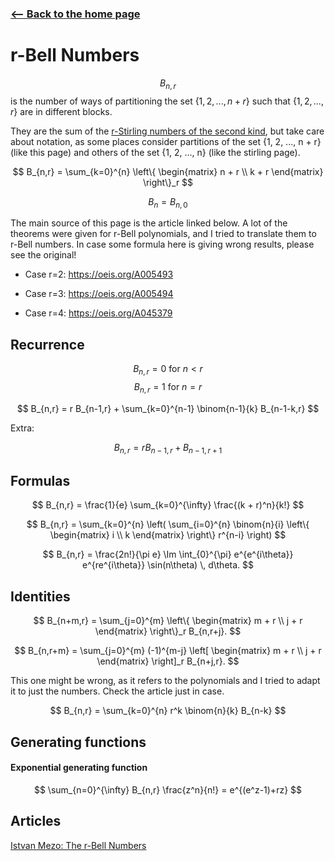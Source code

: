 <!-- title: r-Bell Numbers -->

### [<-- Back to the home page](index.md)

# r-Bell Numbers
$$B_{n, r}$$
is the number of ways of partitioning the set $\{1, 2, ..., n + r\}$ such that $\{1, 2, ..., r\}$ are in different blocks.

They are the sum of the [r-Stirling numbers of the second kind](r-restrictedStirling.md), but take care about notation, as some places consider partitions of the set \{1, 2, ..., n + r\} (like this page) and others of the set \{1, 2, ..., n\} (like the stirling page). 

$$
B_{n,r} = \sum_{k=0}^{n} \left\{ \begin{matrix} n + r \\ k + r \end{matrix} \right\}_r
$$

$$
B_n = B_{n, 0}
$$

The main source of this page is the article linked below. A lot of the theorems were given for r-Bell polynomials, and I tried to translate them to r-Bell numbers. In case some formula here is giving wrong results, please see the original!

- Case r=2: https://oeis.org/A005493

- Case r=3: https://oeis.org/A005494

- Case r=4: https://oeis.org/A045379

## Recurrence

$$B_{n, r} = 0 \text{ for } n < r$$
$$B_{n, r} = 1 \text{ for } n = r$$

$$
B_{n,r} = r B_{n-1,r} + \sum_{k=0}^{n-1} \binom{n-1}{k} B_{n-1-k,r}
$$

Extra:

$$
B_{n,r} = r B_{n-1,r} + B_{n-1,r+1}
$$


## Formulas

$$
B_{n,r} = \frac{1}{e} \sum_{k=0}^{\infty} \frac{(k + r)^n}{k!}
$$

$$
B_{n,r} = \sum_{k=0}^{n} \left( \sum_{i=0}^{n} \binom{n}{i} \left\{ \begin{matrix} i \\ k \end{matrix} \right\} r^{n-i} \right)
$$

$$
B_{n,r} = \frac{2n!}{\pi e} \Im \int_{0}^{\pi} e^{e^{i\theta}} e^{re^{i\theta}} \sin(n\theta) \, d\theta.
$$


## Identities

$$
B_{n+m,r} = \sum_{j=0}^{m} \left\{ \begin{matrix} m + r \\ j + r \end{matrix} \right\}_r B_{n,r+j}.
$$

$$
B_{n,r+m} = \sum_{j=0}^{m} (-1)^{m-j} \left[ \begin{matrix} m + r \\ j + r \end{matrix} \right]_r B_{n+j,r}.
$$

This one might be wrong, as it refers to the polynomials and I tried to adapt it to just the numbers. Check the article just in case.

$$
B_{n,r} = \sum_{k=0}^{n} r^k \binom{n}{k} B_{n-k}
$$




## Generating functions
#### Exponential generating function
$$
\sum_{n=0}^{\infty} B_{n,r} \frac{z^n}{n!} = e^{(e^z-1)+rz}
$$





## Articles
[Istvan Mezo: The r-Bell Numbers
](https://cs.uwaterloo.ca/journals/JIS/VOL14/Mezo/mezo9.pdf)
